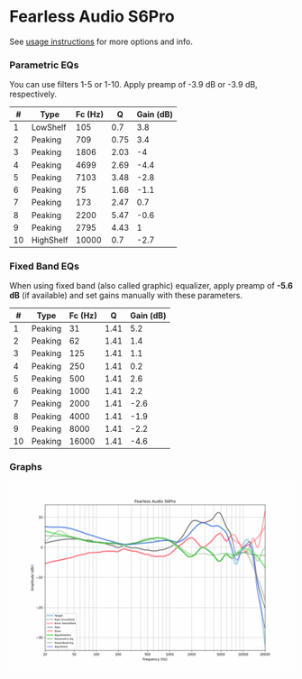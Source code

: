 # Fearless Audio S6Pro
See [usage instructions](https://github.com/jaakkopasanen/AutoEq#usage) for more options and info.

### Parametric EQs
You can use filters 1-5 or 1-10. Apply preamp of -3.9 dB or -3.9 dB, respectively.

|   # | Type      |   Fc (Hz) |    Q |   Gain (dB) |
|-----|-----------|-----------|------|-------------|
|   1 | LowShelf  |       105 | 0.7  |         3.8 |
|   2 | Peaking   |       709 | 0.75 |         3.4 |
|   3 | Peaking   |      1806 | 2.03 |        -4   |
|   4 | Peaking   |      4699 | 2.69 |        -4.4 |
|   5 | Peaking   |      7103 | 3.48 |        -2.8 |
|   6 | Peaking   |        75 | 1.68 |        -1.1 |
|   7 | Peaking   |       173 | 2.47 |         0.7 |
|   8 | Peaking   |      2200 | 5.47 |        -0.6 |
|   9 | Peaking   |      2795 | 4.43 |         1   |
|  10 | HighShelf |     10000 | 0.7  |        -2.7 |

### Fixed Band EQs
When using fixed band (also called graphic) equalizer, apply preamp of **-5.6 dB** (if available) and set gains manually with these parameters.

|   # | Type    |   Fc (Hz) |    Q |   Gain (dB) |
|-----|---------|-----------|------|-------------|
|   1 | Peaking |        31 | 1.41 |         5.2 |
|   2 | Peaking |        62 | 1.41 |         1.4 |
|   3 | Peaking |       125 | 1.41 |         1.1 |
|   4 | Peaking |       250 | 1.41 |         0.2 |
|   5 | Peaking |       500 | 1.41 |         2.6 |
|   6 | Peaking |      1000 | 1.41 |         2.2 |
|   7 | Peaking |      2000 | 1.41 |        -2.6 |
|   8 | Peaking |      4000 | 1.41 |        -1.9 |
|   9 | Peaking |      8000 | 1.41 |        -2.2 |
|  10 | Peaking |     16000 | 1.41 |        -4.6 |

### Graphs
![](./Fearless%20Audio%20S6Pro.png)

